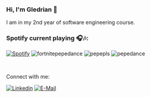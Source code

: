 ### Hi, I'm Gledrian :wave:

I am in my 2nd year of software engineering course. 



### Spotify current playing :headphones::notes::
[![Spotify](https://novatorem-indol-three.vercel.app/api/spotify)](https://open.spotify.com/user/gledrianregalagutierrez)
![fortnitepepedance](https://user-images.githubusercontent.com/68104451/114303700-c17c7900-9acf-11eb-8f5c-4b7c4673739c.gif)
![pepepls](https://user-images.githubusercontent.com/68104451/114303706-c5100000-9acf-11eb-8ee4-0e75d8932f3e.gif)
![pepedance](https://user-images.githubusercontent.com/68104451/114303707-c6412d00-9acf-11eb-897d-88840e56ec52.gif)

<br><p align="left">Connect with me:<br>
  
  [![Linkedin](https://img.shields.io/badge/linked-in-369?style=flat-square&logo=linkedin&logoColor=white&color=blue)](https://www.linkedin.com/in/gledrian-gutierrez-979a09211/)
  [![E-Mail](https://img.shields.io/badge/email-reveal-2a8?style=flat-square&logo=gmail&logoColor=white)](https://mailhide.io/e/wLbJpcl9)
</p>
